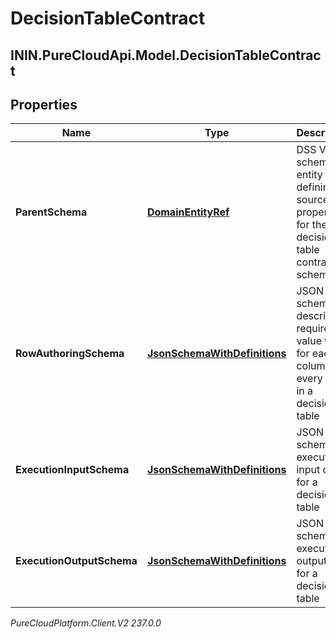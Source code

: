# DecisionTableContract

## ININ.PureCloudApi.Model.DecisionTableContract

## Properties

|Name | Type | Description | Notes|
|------------ | ------------- | ------------- | -------------|
| **ParentSchema** | [**DomainEntityRef**](DomainEntityRef) | DSS V1 schema entity defining source properties for the decision table contract schemas | [optional] |
| **RowAuthoringSchema** | [**JsonSchemaWithDefinitions**](JsonSchemaWithDefinitions) | JSON schema describing required value types for each column in every row in a decision table | [optional] |
| **ExecutionInputSchema** | [**JsonSchemaWithDefinitions**](JsonSchemaWithDefinitions) | JSON schema for execution input data for a decision table | [optional] |
| **ExecutionOutputSchema** | [**JsonSchemaWithDefinitions**](JsonSchemaWithDefinitions) | JSON schema for execution output data for a decision table | [optional] |



_PureCloudPlatform.Client.V2 237.0.0_
